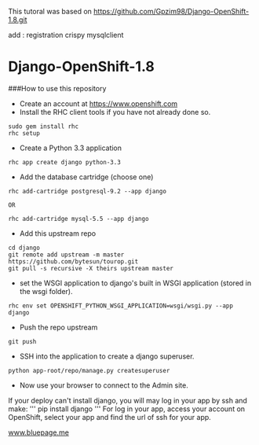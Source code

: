 This tutoral was based on  https://github.com/Gpzim98/Django-OpenShift-1.8.git

add :
    registration
    crispy
    mysqlclient

# Django-OpenShift-1.8

###How to use this repository
- Create an account at https://www.openshift.com
- Install the RHC client tools if you have not already done so.
```
sudo gem install rhc
rhc setup
```
- Create a Python 3.3 application
```
rhc app create django python-3.3
```
- Add the database cartridge (choose one)
```
rhc add-cartridge postgresql-9.2 --app django

OR

rhc add-cartridge mysql-5.5 --app django 
```
- Add this upstream repo
```
cd django
git remote add upstream -m master https://github.com/bytesun/tourop.git
git pull -s recursive -X theirs upstream master
```
- set the WSGI application to django's built in WSGI application (stored in the wsgi folder).
```
rhc env set OPENSHIFT_PYTHON_WSGI_APPLICATION=wsgi/wsgi.py --app django
```
- Push the repo upstream
```
git push
```
- SSH into the application to create a django superuser.
```
python app-root/repo/manage.py createsuperuser
```
- Now use your browser to connect to the Admin site.


If your deploy can't install django, you will may log in your app by ssh and make:
'''
pip install django
'''
For log in your app, access your account on OpenShift, select your app and find the url of ssh for your app.

www.bluepage.me
